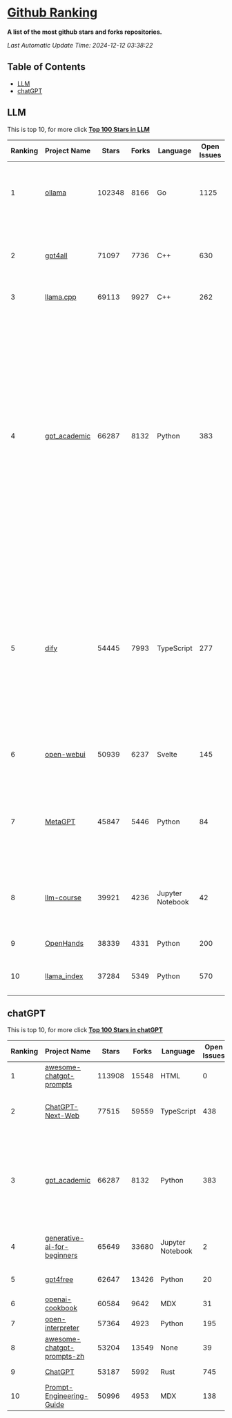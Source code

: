 [Github Ranking](./README.md)
==========

**A list of the most github stars and forks repositories.**

*Last Automatic Update Time: 2024-12-12 03:38:22*

## Table of Contents
 * [LLM](#LLM)
 * [chatGPT](#chatGPT)

## LLM

This is top 10, for more click **[Top 100 Stars in LLM](Top100/LLM.md)**

| Ranking | Project Name | Stars | Forks | Language | Open Issues | Description | Last Commit |
| ------- | ------------ | ----- | ----- | -------- | ----------- | ----------- | ----------- |
| 1 | [ollama](https://github.com/ollama/ollama) | 102348 | 8166 | Go | 1125 | Get up and running with Llama 3.3, Mistral, Gemma 2, and other large language models. | 2024-12-12T02:11:09Z |
| 2 | [gpt4all](https://github.com/nomic-ai/gpt4all) | 71097 | 7736 | C++ | 630 | GPT4All: Run Local LLMs on Any Device. Open-source and available for commercial use. | 2024-12-11T20:45:10Z |
| 3 | [llama.cpp](https://github.com/ggerganov/llama.cpp) | 69113 | 9927 | C++ | 262 | LLM inference in C/C++ | 2024-12-11T22:40:40Z |
| 4 | [gpt_academic](https://github.com/binary-husky/gpt_academic) | 66287 | 8132 | Python | 383 | 为GPT/GLM等LLM大语言模型提供实用化交互接口，特别优化论文阅读/润色/写作体验，模块化设计，支持自定义快捷按钮&函数插件，支持Python和C++等项目剖析&自译解功能，PDF/LaTex论文翻译&总结功能，支持并行问询多种LLM模型，支持chatglm3等本地模型。接入通义千问, deepseekcoder, 讯飞星火, 文心一言, llama2, rwkv, claude2, moss等。 | 2024-12-09T15:57:18Z |
| 5 | [dify](https://github.com/langgenius/dify) | 54445 | 7993 | TypeScript | 277 | Dify is an open-source LLM app development platform. Dify's intuitive interface combines AI workflow, RAG pipeline, agent capabilities, model management, observability features and more, letting you quickly go from prototype to production. | 2024-12-12T02:11:05Z |
| 6 | [open-webui](https://github.com/open-webui/open-webui) | 50939 | 6237 | Svelte | 145 | User-friendly AI Interface (Supports Ollama, OpenAI API, ...) | 2024-12-12T02:53:39Z |
| 7 | [MetaGPT](https://github.com/geekan/MetaGPT) | 45847 | 5446 | Python | 84 | 🌟 The Multi-Agent Framework: First AI Software Company, Towards Natural Language Programming | 2024-12-09T03:34:24Z |
| 8 | [llm-course](https://github.com/mlabonne/llm-course) | 39921 | 4236 | Jupyter Notebook | 42 | Course to get into Large Language Models (LLMs) with roadmaps and Colab notebooks. | 2024-07-28T22:17:43Z |
| 9 | [OpenHands](https://github.com/All-Hands-AI/OpenHands) | 38339 | 4331 | Python | 200 | 🙌 OpenHands: Code Less, Make More | 2024-12-12T02:58:06Z |
| 10 | [llama_index](https://github.com/run-llama/llama_index) | 37284 | 5349 | Python | 570 | LlamaIndex is a data framework for your LLM applications | 2024-12-11T23:52:14Z |


## chatGPT

This is top 10, for more click **[Top 100 Stars in chatGPT](Top100/chatGPT.md)**

| Ranking | Project Name | Stars | Forks | Language | Open Issues | Description | Last Commit |
| ------- | ------------ | ----- | ----- | -------- | ----------- | ----------- | ----------- |
| 1 | [awesome-chatgpt-prompts](https://github.com/f/awesome-chatgpt-prompts) | 113908 | 15548 | HTML | 0 | This repo includes ChatGPT prompt curation to use ChatGPT better. | 2024-11-11T11:38:53Z |
| 2 | [ChatGPT-Next-Web](https://github.com/ChatGPTNextWeb/ChatGPT-Next-Web) | 77515 | 59559 | TypeScript | 438 | A cross-platform ChatGPT/Gemini UI (Web / PWA / Linux / Win / MacOS). 一键拥有你自己的跨平台 ChatGPT/Gemini 应用。 | 2024-12-10T01:59:10Z |
| 3 | [gpt_academic](https://github.com/binary-husky/gpt_academic) | 66287 | 8132 | Python | 383 | 为GPT/GLM等LLM大语言模型提供实用化交互接口，特别优化论文阅读/润色/写作体验，模块化设计，支持自定义快捷按钮&函数插件，支持Python和C++等项目剖析&自译解功能，PDF/LaTex论文翻译&总结功能，支持并行问询多种LLM模型，支持chatglm3等本地模型。接入通义千问, deepseekcoder, 讯飞星火, 文心一言, llama2, rwkv, claude2, moss等。 | 2024-12-09T15:57:18Z |
| 4 | [generative-ai-for-beginners](https://github.com/microsoft/generative-ai-for-beginners) | 65649 | 33680 | Jupyter Notebook | 2 | 21 Lessons, Get Started Building with Generative AI  🔗 https://microsoft.github.io/generative-ai-for-beginners/ | 2024-12-03T13:48:52Z |
| 5 | [gpt4free](https://github.com/xtekky/gpt4free) | 62647 | 13426 | Python | 20 | The official gpt4free repository \| various collection of powerful language models | 2024-12-09T15:52:25Z |
| 6 | [openai-cookbook](https://github.com/openai/openai-cookbook) | 60584 | 9642 | MDX | 31 | Examples and guides for using the OpenAI API | 2024-12-11T16:11:14Z |
| 7 | [open-interpreter](https://github.com/OpenInterpreter/open-interpreter) | 57364 | 4923 | Python | 195 | A natural language interface for computers | 2024-12-10T20:09:11Z |
| 8 | [awesome-chatgpt-prompts-zh](https://github.com/PlexPt/awesome-chatgpt-prompts-zh) | 53204 | 13549 | None | 39 | ChatGPT 中文调教指南。各种场景使用指南。学习怎么让它听你的话。 | 2024-07-30T11:43:23Z |
| 9 | [ChatGPT](https://github.com/lencx/ChatGPT) | 53187 | 5992 | Rust | 745 | 🔮 ChatGPT Desktop Application (Mac, Windows and Linux) | 2024-08-29T17:58:11Z |
| 10 | [Prompt-Engineering-Guide](https://github.com/dair-ai/Prompt-Engineering-Guide) | 50996 | 4953 | MDX | 138 | 🐙 Guides, papers, lecture, notebooks and resources for prompt engineering | 2024-11-20T19:24:28Z |

